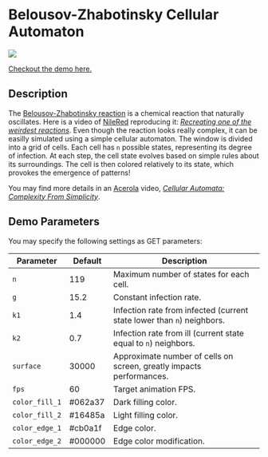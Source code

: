 # Belousov-Zhabotinsky Cellular Automaton

[![](belousov-zhabotinsky.gif)](https://chalier.fr/generative-art/belousov-zhabotinsky/index.html)

[Checkout the demo here.](https://chalier.fr/generative-art/belousov-zhabotinsky/index.html)

## Description

The [Belousov-Zhabotinsky reaction](https://en.wikipedia.org/wiki/Belousov%E2%80%93Zhabotinsky_reaction) is a chemical reaction that naturally oscillates. Here is a video of [NileRed](https://www.youtube.com/c/NileRed) reproducing it: *[Recreating one of the weirdest reactions](https://www.youtube.com/watch?v=LL3kVtc-4vY)*. Even though the reaction looks really complex, it can be easilly simulated using a simple cellular automaton. The window is divided into a grid of cells. Each cell has `n` possible states, representing its degree of infection. At each step, the cell state evolves based on simple rules about its surroundings. The cell is then colored relatively to its state, which provokes the emergence of patterns!

You may find more details in an [Acerola](https://www.youtube.com/c/Acerola_t) video, *[Cellular Automata: Complexity From Simplicity](https://www.youtube.com/watch?v=t_HcBAO_Yas)*.

## Demo Parameters

You may specify the following settings as GET parameters:

Parameter | Default | Description
--------- | ------- | -----------
`n` | 119 | Maximum number of states for each cell.
`g` | 15.2 | Constant infection rate.
`k1` | 1.4 | Infection rate from infected (current state lower than `n`) neighbors.
`k2` | 0.7 | Infection rate from ill (current state equal to `n`) neighbors.
`surface` | 30000 | Approximate number of cells on screen, greatly impacts performances.
`fps` | 60 | Target animation FPS.
`color_fill_1` | #062a37 | Dark filling color.
`color_fill_2` | #16485a | Light filling color.
`color_edge_1` | #cb0a1f | Edge color.
`color_edge_2` | #000000 | Edge color modification.

